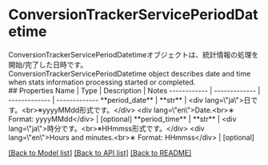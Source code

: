 # ConversionTrackerServicePeriodDatetime

<div lang=\"ja\">ConversionTrackerServicePeriodDatetimeオブジェクトは、統計情報の処理を開始/完了した日時です。</div> <div lang=\"en\">ConversionTrackerServicePeriodDatetime object describes date and time when stats information processing started or completed.</div> 
## Properties
Name | Type | Description | Notes
------------ | ------------- | ------------- | -------------
**period_date** | **str** | &lt;div lang&#x3D;\&quot;ja\&quot;&gt;日です。&lt;br&gt;※yyyyMMdd形式です。&lt;/div&gt; &lt;div lang&#x3D;\&quot;en\&quot;&gt;Date.&lt;br&gt;∗ Format: yyyyMMdd&lt;/div&gt;  | [optional] 
**period_time** | **str** | &lt;div lang&#x3D;\&quot;ja\&quot;&gt;時分です。&lt;br&gt;※HHmmss形式です。&lt;/div&gt; &lt;div lang&#x3D;\&quot;en\&quot;&gt;Hours and minutes.&lt;br&gt;∗ Format: HHmmss&lt;/div&gt;  | [optional] 

[[Back to Model list]](../README.md#documentation-for-models) [[Back to API list]](../README.md#documentation-for-api-endpoints) [[Back to README]](../README.md)


